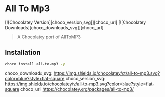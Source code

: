 ﻿# All To Mp3

[![Chocolatey Version][choco_version_svg]][choco_url]
[![Chocolatey Downloads][choco_downloads_svg]][choco_url]

> A Chocolatey port of AllToMP3



## Installation

```bash
choco install all-to-mp3 -y
```

choco_downloads_svg: https://img.shields.io/chocolatey/dt/all-to-mp3.svg?color=blue?style=flat-square
choco_version_svg: https://img.shields.io/chocolatey/v/all-to-mp3.svg?color=blue?style=flat-square
choco_url: https://chocolatey.org/packages/all-to-mp3/ 